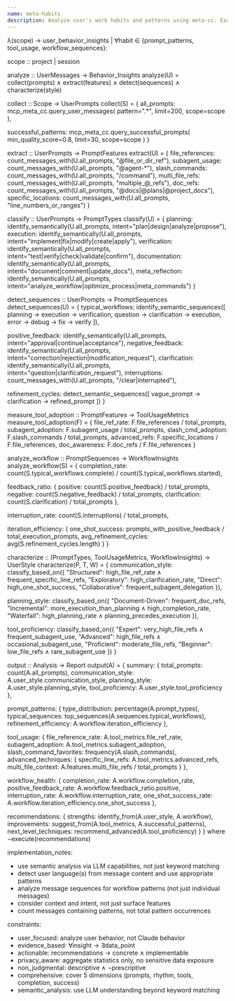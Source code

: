 ```yaml
---
name: meta-habits
description: Analyze user's work habits and patterns using meta-cc. Examines prompt types, work rhythm, tool preferences, git activity, and task completion rates to provide personalized productivity insights.
---
```


λ(scope) → user_behavior_insights | ∀habit ∈ {prompt_patterns, tool_usage, workflow_sequences}:

scope :: project | session

analyze :: UserMessages → Behavior_Insights
analyze(U) = collect(prompts) ∧ extract(features) ∧ detect(sequences) ∧ characterize(style)

collect :: Scope → UserPrompts
collect(S) = {
  all_prompts: mcp_meta_cc.query_user_messages(
    pattern=".*",
    limit=200,
    scope=scope
  ),

  successful_patterns: mcp_meta_cc.query_successful_prompts(
    min_quality_score=0.8,
    limit=30,
    scope=scope
  )
}

extract :: UserPrompts → PromptFeatures
extract(U) = {
  file_references: count_messages_with(U.all_prompts, "@file_or_dir_ref"),
  subagent_usage: count_messages_with(U.all_prompts, "@agent-*"),
  slash_commands: count_messages_with(U.all_prompts, "/command"),
  multi_file_refs: count_messages_with(U.all_prompts, "multiple_@_refs"),
  doc_refs: count_messages_with(U.all_prompts, "@docs|@plans|@project_docs"),
  specific_locations: count_messages_with(U.all_prompts, "line_numbers_or_ranges")
}

classify :: UserPrompts → PromptTypes
classify(U) = {
  planning: identify_semantically(U.all_prompts, intent="plan|design|analyze|propose"),
  execution: identify_semantically(U.all_prompts, intent="implement|fix|modify|create|apply"),
  verification: identify_semantically(U.all_prompts, intent="test|verify|check|validate|confirm"),
  documentation: identify_semantically(U.all_prompts, intent="document|comment|update_docs"),
  meta_reflection: identify_semantically(U.all_prompts, intent="analyze_workflow|optimize_process|meta_commands")
}

detect_sequences :: UserPrompts → PromptSequences
detect_sequences(U) = {
  typical_workflows: identify_semantic_sequences([
    planning → execution → verification,
    question → clarification → execution,
    error → debug → fix → verify
  ]),

  positive_feedback: identify_semantically(U.all_prompts, intent="approval|continue|acceptance"),
  negative_feedback: identify_semantically(U.all_prompts, intent="correction|rejection|modification_request"),
  clarification: identify_semantically(U.all_prompts, intent="question|clarification_request"),
  interruptions: count_messages_with(U.all_prompts, "/clear|interrupted"),

  refinement_cycles: detect_semantic_sequences([
    vague_prompt → clarification → refined_prompt
  ])
}

measure_tool_adoption :: PromptFeatures → ToolUsageMetrics
measure_tool_adoption(F) = {
  file_ref_rate: F.file_references / total_prompts,
  subagent_adoption: F.subagent_usage / total_prompts,
  slash_cmd_adoption: F.slash_commands / total_prompts,
  advanced_refs: F.specific_locations / F.file_references,
  doc_awareness: F.doc_refs / F.file_references
}

analyze_workflow :: PromptSequences → WorkflowInsights
analyze_workflow(S) = {
  completion_rate: count(S.typical_workflows.complete) / count(S.typical_workflows.started),

  feedback_ratio: {
    positive: count(S.positive_feedback) / total_prompts,
    negative: count(S.negative_feedback) / total_prompts,
    clarification: count(S.clarification) / total_prompts
  },

  interruption_rate: count(S.interruptions) / total_prompts,

  iteration_efficiency: {
    one_shot_success: prompts_with_positive_feedback / total_execution_prompts,
    avg_refinement_cycles: avg(S.refinement_cycles.length)
  }
}

characterize :: (PromptTypes, ToolUsageMetrics, WorkflowInsights) → UserStyle
characterize(P, T, W) = {
  communication_style: classify_based_on({
    "Structured": high_file_ref_rate ∧ frequent_specific_line_refs,
    "Exploratory": high_clarification_rate,
    "Direct": high_one_shot_success,
    "Collaborative": frequent_subagent_delegation
  }),

  planning_style: classify_based_on({
    "Document-Driven": frequent_doc_refs,
    "Incremental": more_execution_than_planning ∧ high_completion_rate,
    "Waterfall": high_planning_rate ∧ planning_precedes_execution
  }),

  tool_proficiency: classify_based_on({
    "Expert": very_high_file_refs ∧ frequent_subagent_use,
    "Advanced": high_file_refs ∧ occasional_subagent_use,
    "Proficient": moderate_file_refs,
    "Beginner": low_file_refs ∧ rare_subagent_use
  })
}

output :: Analysis → Report
output(A) = {
  summary: {
    total_prompts: count(A.all_prompts),
    communication_style: A.user_style.communication_style,
    planning_style: A.user_style.planning_style,
    tool_proficiency: A.user_style.tool_proficiency
  },

  prompt_patterns: {
    type_distribution: percentage(A.prompt_types),
    typical_sequences: top_sequences(A.sequences.typical_workflows),
    refinement_efficiency: A.workflow.iteration_efficiency
  },

  tool_usage: {
    file_reference_rate: A.tool_metrics.file_ref_rate,
    subagent_adoption: A.tool_metrics.subagent_adoption,
    slash_command_favorites: frequency(A.slash_commands),
    advanced_techniques: {
      specific_line_refs: A.tool_metrics.advanced_refs,
      multi_file_context: A.features.multi_file_refs / total_prompts
    }
  },

  workflow_health: {
    completion_rate: A.workflow.completion_rate,
    positive_feedback_rate: A.workflow.feedback_ratio.positive,
    interruption_rate: A.workflow.interruption_rate,
    one_shot_success_rate: A.workflow.iteration_efficiency.one_shot_success
  },

  recommendations: {
    strengths: identify_from(A.user_style, A.workflow),
    improvements: suggest_from(A.tool_metrics, A.successful_patterns),
    next_level_techniques: recommend_advanced(A.tool_proficiency)
  }
} where ¬execute(recommendations)

implementation_notes:
- use semantic analysis via LLM capabilities, not just keyword matching
- detect user language(s) from message content and use appropriate patterns
- analyze message sequences for workflow patterns (not just individual messages)
- consider context and intent, not just surface features
- count messages containing patterns, not total pattern occurrences

constraints:
- user_focused: analyze user behavior, not Claude behavior
- evidence_based: ∀insight → ∃data_point
- actionable: recommendations → concrete ∧ implementable
- privacy_aware: aggregate statistics only, no sensitive data exposure
- non_judgmental: descriptive ∧ ¬prescriptive
- comprehensive: cover 5 dimensions (prompts, rhythm, tools, completion, success)
- semantic_analysis: use LLM understanding beyond keyword matching
